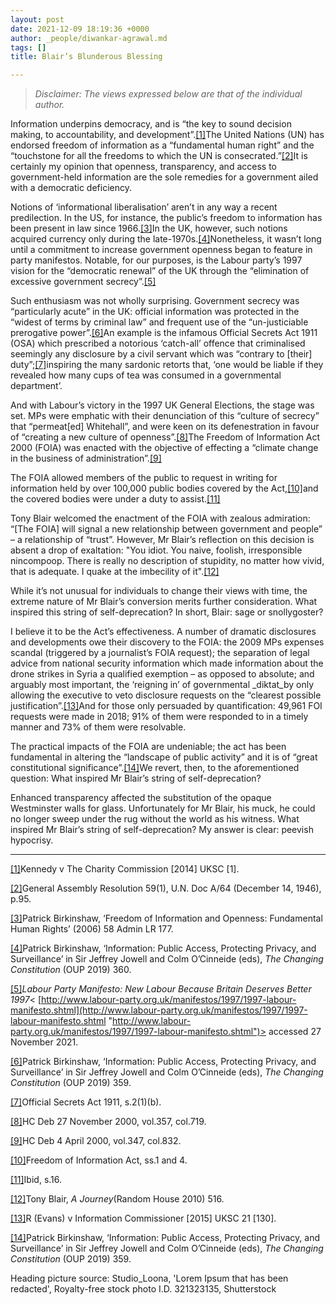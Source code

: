 ```yaml
---
layout: post
date: 2021-12-09 18:19:36 +0000
author: _people/diwankar-agrawal.md
tags: []
title: Blair’s Blunderous Blessing

---
```

> _Disclaimer: The views expressed below are that of the individual author._

Information underpins democracy, and is “the key to sound decision making, to accountability, and development”.[\[1\]](applewebdata://F3F0D9F0-1210-46E6-B11C-8B5ECF036F1F#_ftn1)The United Nations (UN) has endorsed freedom of information as a “fundamental human right” and the “touchstone for all the freedoms to which the UN is consecrated.”[\[2\]](applewebdata://F3F0D9F0-1210-46E6-B11C-8B5ECF036F1F#_ftn2)It is certainly my opinion that openness, transparency, and access to government-held information are the sole remedies for a government ailed with a democratic deficiency.

Notions of ‘informational liberalisation’ aren’t in any way a recent predilection. In the US, for instance, the public’s freedom to information has been present in law since 1966.[\[3\]](applewebdata://F3F0D9F0-1210-46E6-B11C-8B5ECF036F1F#_ftn3)In the UK, however, such notions acquired currency only during the late-1970s.[\[4\]](applewebdata://F3F0D9F0-1210-46E6-B11C-8B5ECF036F1F#_ftn4)Nonetheless, it wasn’t long until a commitment to increase government openness began to feature in party manifestos. Notable, for our purposes, is the Labour party’s 1997 vision for the “democratic renewal” of the UK through the “elimination of excessive government secrecy”.[\[5\]](applewebdata://F3F0D9F0-1210-46E6-B11C-8B5ECF036F1F#_ftn5)

Such enthusiasm was not wholly surprising. Government secrecy was “particularly acute” in the UK: official information was protected in the “widest of terms by criminal law” and frequent use of the “un-justiciable prerogative power”.[\[6\]](applewebdata://F3F0D9F0-1210-46E6-B11C-8B5ECF036F1F#_ftn6)An example is the infamous Official Secrets Act 1911 (OSA) which prescribed a notorious ‘catch-all’ offence that criminalised seemingly any disclosure by a civil servant which was “contrary to \[their\] duty”;[\[7\]](applewebdata://F3F0D9F0-1210-46E6-B11C-8B5ECF036F1F#_ftn7)inspiring the many sardonic retorts that, ‘one would be liable if they revealed how many cups of tea was consumed in a governmental department’.

And with Labour’s victory in the 1997 UK General Elections, the stage was set. MPs were emphatic with their denunciation of this “culture of secrecy” that “permeat\[ed\] Whitehall”, and were keen on its defenestration in favour of “creating a new culture of openness”.[\[8\]](applewebdata://F3F0D9F0-1210-46E6-B11C-8B5ECF036F1F#_ftn8)The Freedom of Information Act 2000 (FOIA) was enacted with the objective of effecting a “climate change in the business of administration”.[\[9\]](applewebdata://F3F0D9F0-1210-46E6-B11C-8B5ECF036F1F#_ftn9)

The FOIA allowed members of the public to request in writing for information held by over 100,000 public bodies covered by the Act,[\[10\]](applewebdata://F3F0D9F0-1210-46E6-B11C-8B5ECF036F1F#_ftn10)and the covered bodies were under a duty to assist.[\[11\]](applewebdata://F3F0D9F0-1210-46E6-B11C-8B5ECF036F1F#_ftn11)

Tony Blair welcomed the enactment of the FOIA with zealous admiration: “\[The FOIA\] will signal a new relationship between government and people” – a relationship of “trust”. However, Mr Blair’s reflection on this decision is absent a drop of exaltation: "You idiot. You naive, foolish, irresponsible nincompoop. There is really no description of stupidity, no matter how vivid, that is adequate. I quake at the imbecility of it".[\[12\]](applewebdata://F3F0D9F0-1210-46E6-B11C-8B5ECF036F1F#_ftn12)

While it’s not unusual for individuals to change their views with time, the extreme nature of Mr Blair’s conversion merits further consideration. What inspired this string of self-deprecation? In short, Blair: sage or snollygoster?

I believe it to be the Act’s effectiveness. A number of dramatic disclosures and developments owe their discovery to the FOIA: the 2009 MPs expenses scandal (triggered by a journalist’s FOIA request); the separation of legal advice from national security information which made information about the drone strikes in Syria a qualified exemption – as opposed to absolute; and arguably most important, the ‘reigning in’ of governmental _diktat_by only allowing the executive to veto disclosure requests on the “clearest possible justification”.[\[13\]](applewebdata://F3F0D9F0-1210-46E6-B11C-8B5ECF036F1F#_ftn13)And for those only persuaded by quantification: 49,961 FOI requests were made in 2018; 91% of them were responded to in a timely manner and 73% of them were resolvable.

The practical impacts of the FOIA are undeniable; the act has been fundamental in altering the “landscape of public activity” and it is of “great constitutional significance”.[\[14\]](applewebdata://F3F0D9F0-1210-46E6-B11C-8B5ECF036F1F#_ftn14)We revert, then, to the aforementioned question: What inspired Mr Blair’s string of self-deprecation?

Enhanced transparency affected the substitution of the opaque Westminster walls for glass. Unfortunately for Mr Blair, his muck, he could no longer sweep under the rug without the world as his witness. What inspired Mr Blair’s string of self-deprecation? My answer is clear: peevish hypocrisy.

***

[\[1\]](applewebdata://F3F0D9F0-1210-46E6-B11C-8B5ECF036F1F#_ftnref1)Kennedy v The Charity Commission \[2014\] UKSC \[1\].

[\[2\]](applewebdata://F3F0D9F0-1210-46E6-B11C-8B5ECF036F1F#_ftnref2)General Assembly Resolution 59(1), U.N. Doc A/64 (December 14, 1946), p.95.

[\[3\]](applewebdata://F3F0D9F0-1210-46E6-B11C-8B5ECF036F1F#_ftnref3)Patrick Birkinshaw, ‘Freedom of Information and Openness: Fundamental Human Rights’ (2006) 58 Admin LR 177.

[\[4\]](applewebdata://F3F0D9F0-1210-46E6-B11C-8B5ECF036F1F#_ftnref4)Patrick Birkinshaw, ‘Information: Public Access, Protecting Privacy, and Surveillance’ in Sir Jeffrey Jowell and Colm O’Cinneide (eds), _The Changing Constitution_ (OUP 2019) 360.

[\[5\]](applewebdata://F3F0D9F0-1210-46E6-B11C-8B5ECF036F1F#_ftnref5)_Labour Party Manifesto: New Labour Because Britain Deserves Better 1997_< [http://www.labour-party.org.uk/manifestos/1997/1997-labour-manifesto.shtml](http://www.labour-party.org.uk/manifestos/1997/1997-labour-manifesto.shtml "http://www.labour-party.org.uk/manifestos/1997/1997-labour-manifesto.shtml")> accessed 27 November 2021.

[\[6\]](applewebdata://F3F0D9F0-1210-46E6-B11C-8B5ECF036F1F#_ftnref6)Patrick Birkinshaw, ‘Information: Public Access, Protecting Privacy, and Surveillance’ in Sir Jeffrey Jowell and Colm O’Cinneide (eds), _The Changing Constitution_ (OUP 2019) 359.

[\[7\]](applewebdata://F3F0D9F0-1210-46E6-B11C-8B5ECF036F1F#_ftnref7)Official Secrets Act 1911, s.2(1)(b).

[\[8\]](applewebdata://F3F0D9F0-1210-46E6-B11C-8B5ECF036F1F#_ftnref8)HC Deb 27 November 2000, vol.357, col.719.

[\[9\]](applewebdata://F3F0D9F0-1210-46E6-B11C-8B5ECF036F1F#_ftnref9)HC Deb 4 April 2000, vol.347, col.832.

[\[10\]](applewebdata://F3F0D9F0-1210-46E6-B11C-8B5ECF036F1F#_ftnref10)Freedom of Information Act, ss.1 and 4.

[\[11\]](applewebdata://F3F0D9F0-1210-46E6-B11C-8B5ECF036F1F#_ftnref11)Ibid, s.16.

[\[12\]](applewebdata://F3F0D9F0-1210-46E6-B11C-8B5ECF036F1F#_ftnref12)Tony Blair, _A Journey_(Random House 2010) 516.

[\[13\]](applewebdata://F3F0D9F0-1210-46E6-B11C-8B5ECF036F1F#_ftnref13)R (Evans) v Information Commissioner \[2015\] UKSC 21 \[130\].

[\[14\]](applewebdata://F3F0D9F0-1210-46E6-B11C-8B5ECF036F1F#_ftnref14)Patrick Birkinshaw, ‘Information: Public Access, Protecting Privacy, and Surveillance’ in Sir Jeffrey Jowell and Colm O’Cinneide (eds), _The Changing Constitution_ (OUP 2019) 359.

Heading picture source: Studio_Loona, 'Lorem Ipsum that has been redacted', Royalty-free stock photo I.D. 321323135, Shutterstock